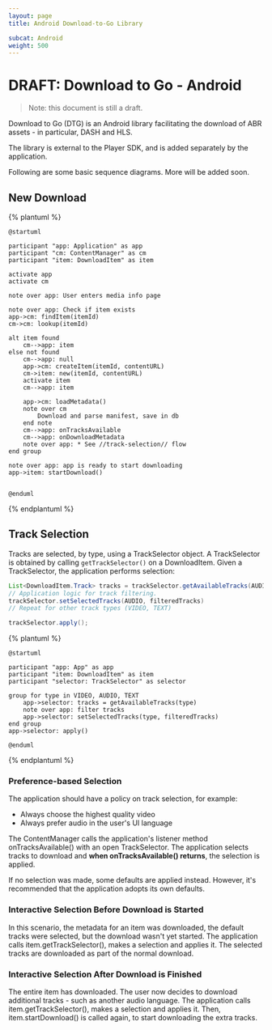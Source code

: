 ```yaml
---
layout: page
title: Android Download-to-Go Library

subcat: Android
weight: 500
---
```


# DRAFT: Download to Go - Android

> Note: this document is still a draft.

Download to Go (DTG) is an Android library facilitating the download of ABR assets - in particular, DASH and HLS.

The library is external to the Player SDK, and is added separately by the application.
 
Following are some basic sequence diagrams. More will be added soon. 

## New Download 

{% plantuml %}

    @startuml
    
    participant "app: Application" as app
    participant "cm: ContentManager" as cm
    participant "item: DownloadItem" as item
    
    activate app
    activate cm
    
    note over app: User enters media info page
    
    note over app: Check if item exists
    app->cm: findItem(itemId)
    cm->cm: lookup(itemId)
    
    alt item found
        cm-->app: item
    else not found
        cm-->app: null
        app->cm: createItem(itemId, contentURL)
        cm->item: new(itemId, contentURL)
        activate item
        cm-->app: item
    
        app->cm: loadMetadata()
        note over cm
            Download and parse manifest, save in db
        end note
        cm-->app: onTracksAvailable
        cm-->app: onDownloadMetadata
        note over app: * See //track-selection// flow
    end group
    
    note over app: app is ready to start downloading
    app->item: startDownload()
    
    
    @enduml

{% endplantuml %}

## Track Selection

Tracks are selected, by type, using a TrackSelector object. A TrackSelector is obtained by calling `getTrackSelector()` on a DownloadItem.
Given a TrackSelector, the application performs selection:

```java
List<DownloadItem.Track> tracks = trackSelector.getAvailableTracks(AUDIO);
// Application logic for track filtering.
trackSelector.setSelectedTracks(AUDIO, filteredTracks)
// Repeat for other track types (VIDEO, TEXT)

trackSelector.apply();
```


{% plantuml %}

    @startuml
    
    participant "app: App" as app
    participant "item: DownloadItem" as item
    participant "selector: TrackSelector" as selector
    
    group for type in VIDEO, AUDIO, TEXT
        app->selector: tracks = getAvailableTracks(type)
        note over app: filter tracks
        app->selector: setSelectedTracks(type, filteredTracks)
    end group
    app->selector: apply()
    
    @enduml

{% endplantuml %}


### Preference-based Selection

The application should have a policy on track selection, for example:
- Always choose the highest quality video
- Always prefer audio in the user's UI language

The ContentManager calls the application's listener method onTracksAvailable() with an open TrackSelector. The application selects tracks to download and **when onTracksAvailable() returns**, the selection is applied.

If no selection was made, some defaults are applied instead. However, it's recommended that the application adopts its own defaults.


### Interactive Selection Before Download is Started

In this scenario, the metadata for an item was downloaded, the default tracks were selected, but the download wasn't yet started. 
The application calls item.getTrackSelector(), makes a selection and applies it. The selected tracks are downloaded as part of the normal download.



### Interactive Selection After Download is Finished

The entire item has downloaded. The user now decides to download additional tracks - such as another audio language. 
The application calls item.getTrackSelector(), makes a selection and applies it. Then, item.startDownload() is called again, to start downloading the extra tracks.


